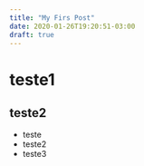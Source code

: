 ```yaml
---
title: "My Firs Post"
date: 2020-01-26T19:20:51-03:00
draft: true
---
```


# teste1
## teste2

- teste
- teste2
- teste3